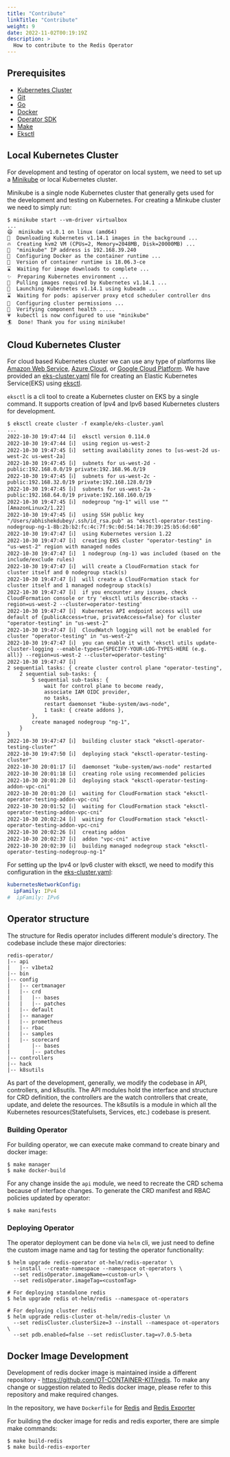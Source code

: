```yaml
---
title: "Contribute"
linkTitle: "Contribute"
weight: 9
date: 2022-11-02T00:19:19Z
description: >
  How to contribute to the Redis Operator
---
```


## Prerequisites

- [Kubernetes Cluster](https://kubernetes.io)
- [Git](https://git-scm.com/downloads)
- [Go](https://golang.org/dl/)
- [Docker](https://docs.docker.com/install/)
- [Operator SDK](https://github.com/operator-framework/operator-sdk/releases)
- [Make](https://www.gnu.org/software/make/manual/make.html)
- [Eksctl](https://eksctl.io/)

## Local Kubernetes Cluster

For development and testing of operator on local system, we need to set up a [Minikube](https://minikube.sigs.k8s.io/docs/start/) or local Kubernetes cluster.

Minikube is a single node Kubernetes cluster that generally gets used for the development and testing on Kubernetes. For creating a Minkube cluster we need to simply run:

```shell
$ minikube start --vm-driver virtualbox
...
😄  minikube v1.0.1 on linux (amd64)
🤹  Downloading Kubernetes v1.14.1 images in the background ...
🔥  Creating kvm2 VM (CPUs=2, Memory=2048MB, Disk=20000MB) ...
📶  "minikube" IP address is 192.168.39.240
🐳  Configuring Docker as the container runtime ...
🐳  Version of container runtime is 18.06.3-ce
⌛  Waiting for image downloads to complete ...
✨  Preparing Kubernetes environment ...
🚜  Pulling images required by Kubernetes v1.14.1 ...
🚀  Launching Kubernetes v1.14.1 using kubeadm ... 
⌛  Waiting for pods: apiserver proxy etcd scheduler controller dns
🔑  Configuring cluster permissions ...
🤔  Verifying component health .....
💗  kubectl is now configured to use "minikube"
🏄  Done! Thank you for using minikube!
```

## Cloud Kubernetes Cluster

For cloud based Kubernetes cluster we can use any type of platforms like [Amazon Web Service](https://aws.amazon.com/), [Azure Cloud](https://azure.microsoft.com/en-in/), or [Google Cloud Platform](https://cloud.google.com/). We have provided an [eks-cluster.yaml](./example/eks-cluster.yaml) file for creating an Elastic Kubernetes Service(EKS) using [eksctl](https://eksctl.io/).

`eksctl` is a cli tool to create a Kubernetes cluster on EKS by a single command. It supports creation of Ipv4 and Ipv6 based Kubernetes clusters for development.

```shell
$ eksctl create cluster -f example/eks-cluster.yaml
...
2022-10-30 19:47:44 [ℹ]  eksctl version 0.114.0
2022-10-30 19:47:44 [ℹ]  using region us-west-2
2022-10-30 19:47:45 [ℹ]  setting availability zones to [us-west-2d us-west-2c us-west-2a]
2022-10-30 19:47:45 [ℹ]  subnets for us-west-2d - public:192.168.0.0/19 private:192.168.96.0/19
2022-10-30 19:47:45 [ℹ]  subnets for us-west-2c - public:192.168.32.0/19 private:192.168.128.0/19
2022-10-30 19:47:45 [ℹ]  subnets for us-west-2a - public:192.168.64.0/19 private:192.168.160.0/19
2022-10-30 19:47:45 [ℹ]  nodegroup "ng-1" will use "" [AmazonLinux2/1.22]
2022-10-30 19:47:45 [ℹ]  using SSH public key "/Users/abhishekdubey/.ssh/id_rsa.pub" as "eksctl-operator-testing-nodegroup-ng-1-8b:2b:b2:fc:4c:7f:9c:0d:54:14:70:39:25:b5:6d:60"
2022-10-30 19:47:47 [ℹ]  using Kubernetes version 1.22
2022-10-30 19:47:47 [ℹ]  creating EKS cluster "operator-testing" in "us-west-2" region with managed nodes
2022-10-30 19:47:47 [ℹ]  1 nodegroup (ng-1) was included (based on the include/exclude rules)
2022-10-30 19:47:47 [ℹ]  will create a CloudFormation stack for cluster itself and 0 nodegroup stack(s)
2022-10-30 19:47:47 [ℹ]  will create a CloudFormation stack for cluster itself and 1 managed nodegroup stack(s)
2022-10-30 19:47:47 [ℹ]  if you encounter any issues, check CloudFormation console or try 'eksctl utils describe-stacks --region=us-west-2 --cluster=operator-testing'
2022-10-30 19:47:47 [ℹ]  Kubernetes API endpoint access will use default of {publicAccess=true, privateAccess=false} for cluster "operator-testing" in "us-west-2"
2022-10-30 19:47:47 [ℹ]  CloudWatch logging will not be enabled for cluster "operator-testing" in "us-west-2"
2022-10-30 19:47:47 [ℹ]  you can enable it with 'eksctl utils update-cluster-logging --enable-types={SPECIFY-YOUR-LOG-TYPES-HERE (e.g. all)} --region=us-west-2 --cluster=operator-testing'
2022-10-30 19:47:47 [ℹ]
2 sequential tasks: { create cluster control plane "operator-testing",
    2 sequential sub-tasks: {
        5 sequential sub-tasks: {
            wait for control plane to become ready,
            associate IAM OIDC provider,
            no tasks,
            restart daemonset "kube-system/aws-node",
            1 task: { create addons },
        },
        create managed nodegroup "ng-1",
    }
}
2022-10-30 19:47:47 [ℹ]  building cluster stack "eksctl-operator-testing-cluster"
2022-10-30 19:47:50 [ℹ]  deploying stack "eksctl-operator-testing-cluster"
2022-10-30 20:01:17 [ℹ]  daemonset "kube-system/aws-node" restarted
2022-10-30 20:01:18 [ℹ]  creating role using recommended policies
2022-10-30 20:01:20 [ℹ]  deploying stack "eksctl-operator-testing-addon-vpc-cni"
2022-10-30 20:01:20 [ℹ]  waiting for CloudFormation stack "eksctl-operator-testing-addon-vpc-cni"
2022-10-30 20:01:52 [ℹ]  waiting for CloudFormation stack "eksctl-operator-testing-addon-vpc-cni"
2022-10-30 20:02:24 [ℹ]  waiting for CloudFormation stack "eksctl-operator-testing-addon-vpc-cni"
2022-10-30 20:02:26 [ℹ]  creating addon
2022-10-30 20:02:37 [ℹ]  addon "vpc-cni" active
2022-10-30 20:02:39 [ℹ]  building managed nodegroup stack "eksctl-operator-testing-nodegroup-ng-1"
```

For setting up the Ipv4 or Ipv6 cluster with eksctl, we need to modify this configuration in the [eks-cluster.yaml](./example/eks-cluster.yaml):

```yaml
kubernetesNetworkConfig:
  ipFamily: IPv4
#  ipFamily: IPv6
```

## Operator structure

The structure for Redis operator includes different module's directory. The codebase include these major directories:

```shell
redis-operator/
|-- api
|   |-- v1beta2
|-- bin
|-- config
|   |-- certmanager
|   |-- crd
|   |   |-- bases
|   |   |-- patches
|   |-- default
|   |-- manager
|   |-- prometheus
|   |-- rbac
|   |-- samples
|   |-- scorecard
|       |-- bases
|       |-- patches
|-- controllers
|-- hack
|-- k8sutils
```

As part of the development, generally, we modify the codebase in API, controllers, and k8sutils. The API modules hold the interface and structure for CRD definition, the controllers are the watch controllers that create, update, and delete the resources. The k8sutils is a module in which all the Kubernetes resources(Statefulsets, Services, etc.) codebase is present.

### Building Operator

For building operator, we can execute make command to create binary and docker image:

```shell
$ make manager
$ make docker-build
```

For any change inside the `api` module, we need to recreate the CRD schema because of interface changes. To generate the CRD manifest and RBAC policies updated by operator:

```shell
$ make manifests
```

### Deploying Operator

The operator deployment can be done via `helm` cli, we just need to define the custom image name and tag for testing the operator functionality:

```shell
$ helm upgrade redis-operator ot-helm/redis-operator \
  --install --create-namespace --namespace ot-operators \
  --set redisOperator.imageName=<custom-url> \
  --set redisOperator.imageTag=<customTag>
```

```shell
# For deploying standalone redis
$ helm upgrade redis ot-helm/redis --namespace ot-operators

# For deploying cluster redis
$ helm upgrade redis-cluster ot-helm/redis-cluster \n 
  --set redisCluster.clusterSize=3 --install --namespace ot-operators \ 
  --set pdb.enabled=false --set redisCluster.tag=v7.0.5-beta
```

## Docker Image Development

Development of redis docker image is maintained inside a different repository - https://github.com/OT-CONTAINER-KIT/redis. To make any change or suggestion related to Redis docker image, please refer to this repository and make required changes.

In the repository, we have `Dockerfile` for [Redis](https://github.com/OT-CONTAINER-KIT/redis/blob/master/Dockerfile) and [Redis Exporter](https://github.com/OT-CONTAINER-KIT/redis/blob/master/Dockerfile.exporter)

For building the docker image for redis and redis exporter, there are simple make commands:

```shell
$ make build-redis
$ make build-redis-exporter
```
